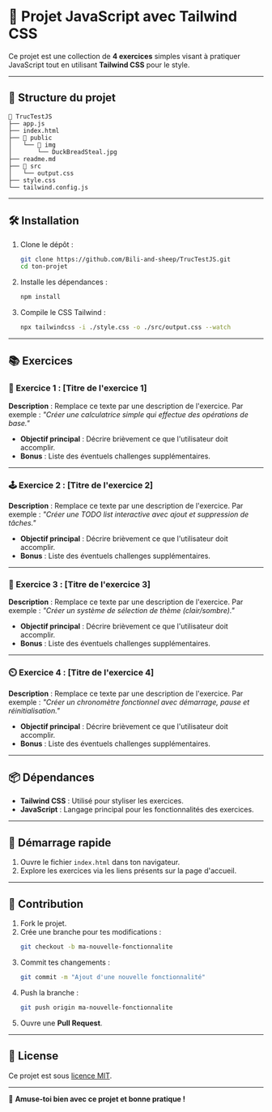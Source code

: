 
# 📝 Projet JavaScript avec Tailwind CSS

Ce projet est une collection de **4 exercices** simples visant à pratiquer JavaScript tout en utilisant **Tailwind CSS** pour le style.

---

## 📁 Structure du projet

```
📂 TrucTestJS
├── app.js
├── index.html
├── 📂 public
│   └── 📂 img
│       └── DuckBreadSteal.jpg
├── readme.md
├── 📂 src
│   └── output.css
├── style.css
└── tailwind.config.js
```

---

## 🛠️ Installation

1. Clone le dépôt :
   ```bash
   git clone https://github.com/Bili-and-sheep/TrucTestJS.git
   cd ton-projet
   ```

2. Installe les dépendances :
   ```bash
   npm install
   ```

3. Compile le CSS Tailwind :
   ```bash
   npx tailwindcss -i ./style.css -o ./src/output.css --watch
   ```


---

## 📚 Exercices

### 🔢 Exercice 1 : [Titre de l'exercice 1]
**Description** : Remplace ce texte par une description de l'exercice. Par exemple : *"Créer une calculatrice simple qui effectue des opérations de base."*


- **Objectif principal** : Décrire brièvement ce que l'utilisateur doit accomplir.
- **Bonus** : Liste des éventuels challenges supplémentaires.

---

### 🕹️ Exercice 2 : [Titre de l'exercice 2]
**Description** : Remplace ce texte par une description de l'exercice. Par exemple : *"Créer une TODO list interactive avec ajout et suppression de tâches."*


- **Objectif principal** : Décrire brièvement ce que l'utilisateur doit accomplir.
- **Bonus** : Liste des éventuels challenges supplémentaires.

---

### 🎨 Exercice 3 : [Titre de l'exercice 3]
**Description** : Remplace ce texte par une description de l'exercice. Par exemple : *"Créer un système de sélection de thème (clair/sombre)."*


- **Objectif principal** : Décrire brièvement ce que l'utilisateur doit accomplir.
- **Bonus** : Liste des éventuels challenges supplémentaires.

---

### ⏲️ Exercice 4 : [Titre de l'exercice 4]
**Description** : Remplace ce texte par une description de l'exercice. Par exemple : *"Créer un chronomètre fonctionnel avec démarrage, pause et réinitialisation."*


- **Objectif principal** : Décrire brièvement ce que l'utilisateur doit accomplir.
- **Bonus** : Liste des éventuels challenges supplémentaires.

---

## 📦 Dépendances

- **Tailwind CSS** : Utilisé pour styliser les exercices.
- **JavaScript** : Langage principal pour les fonctionnalités des exercices.

---

## 🚀 Démarrage rapide

1. Ouvre le fichier `index.html` dans ton navigateur.
2. Explore les exercices via les liens présents sur la page d'accueil.

---

## 🤝 Contribution

1. Fork le projet.
2. Crée une branche pour tes modifications :
   ```bash
   git checkout -b ma-nouvelle-fonctionnalite
   ```
3. Commit tes changements :
   ```bash
   git commit -m "Ajout d'une nouvelle fonctionnalité"
   ```
4. Push la branche :
   ```bash
   git push origin ma-nouvelle-fonctionnalite
   ```
5. Ouvre une **Pull Request**.

---

## 📝 License

Ce projet est sous [licence MIT](LICENSE).

---

🎉 **Amuse-toi bien avec ce projet et bonne pratique !**
